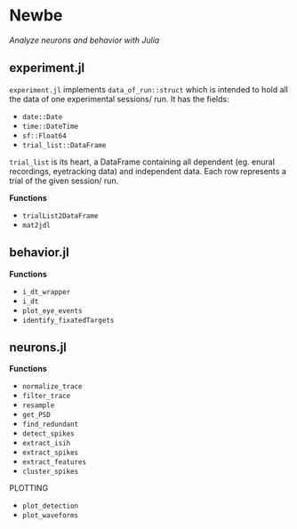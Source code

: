 # Newbe

*Analyze neurons and behavior with Julia*  


## experiment.jl

```experiment.jl``` implements ```data_of_run::struct``` which is intended to hold all the data of one experimental sessions/ run. It has the fields:

+ ```date::Date```
+ ```time::DateTime```
+ ```sf::Float64```                         
+ ```trial_list::DataFrame```

```trial_list``` is its heart, a DataFrame containing all dependent (eg. enural recordings, eyetracking data) and independent data. Each row represents a trial of the given session/ run.

**Functions**  

+ ```trialList2DataFrame```   
+ ```mat2jdl```



## behavior.jl

**Functions**  

+ ```i_dt_wrapper```   
+ ```i_dt```
+ ```plot_eye_events```
+ ```identify_fixatedTargets```



## neurons.jl

**Functions**  

+ ```normalize_trace```   
+ ```filter_trace```
+ ```resample```
+ ```get_PSD```
+ ```find_redundant```
+ ```detect_spikes```
+ ```extract_isih```
+ ```extract_spikes```
+ ```extract_features```
+ ```cluster_spikes```

PLOTTING  

+ ```plot_detection```
+ ```plot_waveforms```
